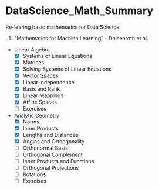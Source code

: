 # DataScience_Math_Summary
Re-learing basic mathematics for Data Science

1) "Mathematics for Machine Learning" - Deisenroth et al.
  - Linear Algebra
    - [X] Systems of Linear Equations
    - [X] Matrices
    - [X] Solving Systems of Linear Equations
    - [X] Vector Spaces
    - [X] Linear Independence
    - [X] Basis and Rank
    - [X] Linear Mappings
    - [X] Affine Spaces
    - [ ] Exercises
  - Analytic Geometry
    - [X] Norms
    - [X] Inner Products
    - [X] Lengths and Distances
    - [x] Angles and Orthogonality
    - [ ] Orthonormal Basis
    - [ ] Orthogonal Complement
    - [ ] Inner Products and Functions
    - [ ] Orthogonal Projections
    - [ ] Rotations
    - [ ] Exercises
